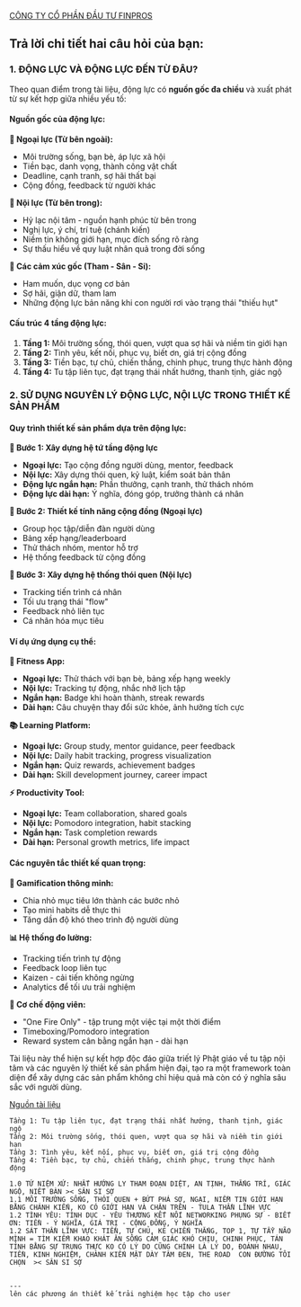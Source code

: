 [CÔNG TY CỔ PHẦN ĐẦU TƯ FINPROS](https://www.topcv.vn/cong-ty/cong-ty-co-phan-dau-tu-finpros/102749.html)

## Trả lời chi tiết hai câu hỏi của bạn:

### 1. ĐỘNG LỰC VÀ ĐỘNG LỰC ĐẾN TỪ ĐÂU?

Theo quan điểm trong tài liệu, động lực có **nguồn gốc đa chiều** và xuất phát từ sự kết hợp giữa nhiều yếu tố:

#### **Nguồn gốc của động lực:**

**🔹 Ngoại lực (Từ bên ngoài):**
- Môi trường sống, bạn bè, áp lực xã hội
- Tiền bạc, danh vọng, thành công vật chất
- Deadline, cạnh tranh, sợ hãi thất bại
- Cộng đồng, feedback từ người khác

**🔹 Nội lực (Từ bên trong):**
- Hỷ lạc nội tâm - nguồn hạnh phúc từ bên trong
- Nghị lực, ý chí, trí tuệ (chánh kiến)
- Niềm tin không giới hạn, mục đích sống rõ ràng
- Sự thấu hiểu về quy luật nhân quả trong đời sống

**🔹 Các cảm xúc gốc (Tham - Sân - Si):**
- Ham muốn, dục vọng cơ bản
- Sợ hãi, giận dữ, tham lam
- Những động lực bản năng khi con người rơi vào trạng thái "thiếu hụt"

#### **Cấu trúc 4 tầng động lực:**

1. **Tầng 1:** Môi trường sống, thói quen, vượt qua sợ hãi và niềm tin giới hạn
2. **Tầng 2:** Tình yêu, kết nối, phục vụ, biết ơn, giá trị cộng đồng
3. **Tầng 3:** Tiền bạc, tự chủ, chiến thắng, chinh phục, trung thực hành động
4. **Tầng 4:** Tu tập liên tục, đạt trạng thái nhất hướng, thanh tịnh, giác ngộ

### 2. SỬ DỤNG NGUYÊN LÝ ĐỘNG LỰC, NỘI LỰC TRONG THIẾT KẾ SẢN PHẨM

#### **Quy trình thiết kế sản phẩm dựa trên động lực:**

**🎯 Bước 1: Xây dựng hệ tứ tầng động lực**
- **Ngoại lực:** Tạo cộng đồng người dùng, mentor, feedback
- **Nội lực:** Xây dựng thói quen, kỷ luật, kiểm soát bản thân
- **Động lực ngắn hạn:** Phần thưởng, cạnh tranh, thử thách nhóm
- **Động lực dài hạn:** Ý nghĩa, đóng góp, trưởng thành cá nhân

**🎯 Bước 2: Thiết kế tính năng cộng đồng (Ngoại lực)**
- Group học tập/diễn đàn người dùng
- Bảng xếp hạng/leaderboard
- Thử thách nhóm, mentor hỗ trợ
- Hệ thống feedback từ cộng đồng

**🎯 Bước 3: Xây dựng hệ thống thói quen (Nội lực)**
- Tracking tiến trình cá nhân
- Tối ưu trạng thái "flow"
- Feedback nhỏ liên tục
- Cá nhân hóa mục tiêu

#### **Ví dụ ứng dụng cụ thể:**

**📱 Fitness App:**
- **Ngoại lực:** Thử thách với bạn bè, bảng xếp hạng weekly
- **Nội lực:** Tracking tự động, nhắc nhở lịch tập
- **Ngắn hạn:** Badge khi hoàn thành, streak rewards
- **Dài hạn:** Câu chuyện thay đổi sức khỏe, ảnh hưởng tích cực

**📚 Learning Platform:**
- **Ngoại lực:** Group study, mentor guidance, peer feedback
- **Nội lực:** Daily habit tracking, progress visualization
- **Ngắn hạn:** Quiz rewards, achievement badges
- **Dài hạn:** Skill development journey, career impact

**⚡ Productivity Tool:**
- **Ngoại lực:** Team collaboration, shared goals
- **Nội lực:** Pomodoro integration, habit stacking
- **Ngắn hạn:** Task completion rewards
- **Dài hạn:** Personal growth metrics, life impact

#### **Các nguyên tắc thiết kế quan trọng:**

**🔧 Gamification thông minh:**
- Chia nhỏ mục tiêu lớn thành các bước nhỏ
- Tạo mini habits dễ thực thi
- Tăng dần độ khó theo trình độ người dùng

**📊 Hệ thống đo lường:**
- Tracking tiến trình tự động
- Feedback loop liên tục  
- Kaizen - cải tiến không ngừng
- Analytics để tối ưu trải nghiệm

**🎪 Cơ chế động viên:**
- "One Fire Only" - tập trung một việc tại một thời điểm
- Timeboxing/Pomodoro integration
- Reward system cân bằng ngắn hạn - dài hạn

Tài liệu này thể hiện sự kết hợp độc đáo giữa triết lý Phật giáo về tu tập nội tâm và các nguyên lý thiết kế sản phẩm hiện đại, tạo ra một framework toàn diện để xây dựng các sản phẩm không chỉ hiệu quả mà còn có ý nghĩa sâu sắc với người dùng.

[Nguồn tài liệu](https://page.gensparksite.com/get_upload_url/08176461db144ae395f8941ee7b069d1e28491bb7161c8ca9e6f263820379fec/default/7da35491-a4f4-4b3b-bcc9-91c31c827df1)



```
Tầng 1: Tu tập liên tục, đạt trạng thái nhất hướng, thanh tịnh, giác ngộ
Tầng 2: Môi trường sống, thói quen, vượt qua sợ hãi và niềm tin giới hạn
Tầng 3: Tình yêu, kết nối, phục vụ, biết ơn, giá trị cộng đồng
Tầng 4: Tiền bạc, tự chủ, chiến thắng, chinh phục, trung thực hành động

1.0 TỨ NIỆM XỨ: NHẤT HƯỚNG LY THAM ĐOẠN DIỆT, AN TỊNH, THẮNG TRÍ, GIÁC NGỘ, NIẾT BÀN >< SÂN SI SỢ
1.1 MÔI TRƯỜNG SỐNG, THÓI QUEN + BỨT PHÁ SỢ, NGẠI, NIỀM TIN GIỚI HẠN BẰNG CHÁNH KIẾN, KO CÓ GIỚI HẠN VÀ CHẶN TRÊN - TULA THẦN LĨNH VỰC 
1.2 TÌNH YÊU: TÌNH DỤC - YÊU THƯƠNG KẾT NỐI NETWORKING PHỤNG SỰ - BIẾT ƠN: TIỀN - Ý NGHĨA, GIÁ TRỊ - CỘNG ĐỒNG, Ý NGHĨA 
1.2 SÁT THẦN LĨNH VỰC: TIỀN, TỰ CHỦ, KẺ CHIẾN THẮNG, TOP 1, TỰ TẨY NÃO MÌNH = TÌM KIẾM KHAO KHÁT ĂN SỐNG CẢM GIÁC KHÓ CHỊU, CHINH PHỤC, TÁN TỈNH BẰNG SỰ TRUNG THỰC KO CÓ LÝ DO CŨNG CHÍNH LÀ LÝ DO, ĐOÁNH NHAU, TIỀN, KINH NGHIỆM, CHÁNH KIẾN MẶT DÀY TÂM ĐEN, THE ROAD  CON ĐƯỜNG TÔI CHỌN  >< SÂN SI SỢ


---
lên các phương án thiết kế trải nghiệm học tập cho user 
```